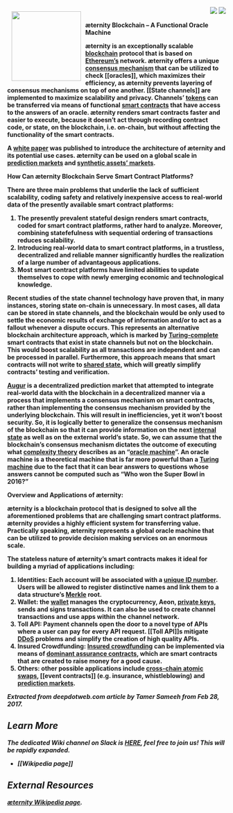 <a href="http://www.aeternity.com/"><img width="160px" src="http://www.aeternity.com/user/themes/aeon/img/aeternity_logo.png" align="left" hspace="10" vspace="10"></a>

<p align = right><a target="_blank" href="https://twitter.com/intent/tweet?original_referer=https%3A%2F%2Fabout.twitter.com%2Fresources%2Fbuttons&text=Aeternity:%20scalable%20smart%20contracts%20interfacing%20with%20real%20world%20data&tw_p=tweetbutton&url=http%3A%2F%2Fwww.aeternity.com%2F&via=aetrnty"><img src="http://s30.postimg.org/j2q6ql27h/Tweet.png"></a>
<a target="_blank" href="https://twitter.com/aetrnty"> <img src="https://s24.postimg.org/4xcf9j8xh/Follow-_Twitter.jpg?2"></a>
</p>
<b>æternity Blockchain – A Functional Oracle Machine<p>

æternity is an exceptionally scalable [blockchain](https://en.wikipedia.org/wiki/Blockchain) protocol that is based on [Ethereum’s](https://en.wikipedia.org/wiki/Ethereum) network. æternity offers a unique [consensus mechanism](https://www.ibm.com/developerworks/cloud/library/cl-blockchain-basics-intro-bluemix-trs/) that can be utilized to check [[oracles]], which maximizes their efficiency, as æternity prevents layering of consensus mechanisms on top of one another. [[State channels]] are implemented to maximize scalability and privacy. Channels’ [tokens](http://cruiserselite.co.in/downloads/btech/materials/second%20sem/4/e-com/UNIT-3.pdf) can be transferred via means of functional [smart contracts](https://en.wikipedia.org/wiki/Smart_contract) that have access to the answers of an oracle. æternity renders smart contracts faster and easier to execute, because it doesn’t act through recording contract code, or state, on the blockchain, i.e. on-chain, but without affecting the functionality of the smart contracts.<p>

A [white paper](https://blockchain.aeternity.com/%C3%A6ternity-blockchain-whitepaper.pdf) was published to introduce the architecture of æternity and its potential use cases. æternity can be used on a global scale in [prediction markets](https://en.wikipedia.org/wiki/Prediction_market) and [synthetic assets’ markets](https://syntheticassets.wordpress.com/).<p>

<b>How Can æternity Blockchain Serve Smart Contract Platforms?<p>

There are three main problems that underlie the lack of sufficient scalability, coding safety and relatively inexpensive access to real-world data of the presently available smart contract platforms:<p>

<ol>
<li>The presently prevalent stateful design renders smart contracts, coded for smart contract platforms, rather hard to analyze. Moreover, combining statefefulness with sequential ordering of transactions reduces scalability.
<li>Introducing real-world data to smart contract platforms, in a trustless, decentralized and reliable manner significantly hurdles the realization of a large number of advantageous applications.
<li>Most smart contract platforms have limited abilities to update themselves to cope with newly emerging economic and technological knowledge.</ol><p>

Recent studies of the state channel technology have proven that, in many instances, storing state on-chain is unnecessary. In most cases, all data can be stored in state channels, and the blockchain would be only used to settle the economic results of exchange of information and/or to act as a fallout whenever a dispute occurs. This represents an alternative blockchain architecture approach, which is marked by [Turing-complete](https://en.wikipedia.org/wiki/Turing_completeness) smart contracts that exist in state channels but not on the blockchain. This would boost scalability as all transactions are independent and can be processed in parallel. Furthermore, this approach means that smart contracts will not write to [shared state](http://wiki.c2.com/?SharedStateConcurrency), which will greatly simplify contracts’ testing and verification.<p>

[Augur](https://en.wikipedia.org/wiki/Augur_(software)) is a decentralized prediction market that attempted to integrate real-world data with the blockchain in a decentralized manner via a process that implements a consensus mechanism on smart contracts, rather than implementing the consensus mechanism provided by the underlying blockchain. This will result in inefficiencies, yet it won’t boost security. So, it is logically better to generalize the consensus mechanism of the blockchain so that it can provide information on the next [internal state](https://www.cs.nmsu.edu/~rth/cs/cs177/map/intstate.html) as well as on the external world’s state. So, we can assume that the blockchain’s consensus mechanism dictates the outcome of executing what [complexity theory](https://en.wikipedia.org/wiki/Computational_complexity_theory) describes as an “[oracle machine](https://en.wikipedia.org/wiki/Oracle_machine)”. An oracle machine is a theoretical machine that is far more powerful than a [Turing machine](https://en.wikipedia.org/wiki/Turing_machine) due to the fact that it can bear answers to questions whose answers cannot be computed such as “Who won the Super Bowl in 2016?”<p>

<b>Overview and Applications of æternity:<p>

æternity is a blockchain protocol that is designed to solve all the aforementioned problems that are challenging smart contract platforms. æternity provides a highly efficient system for transferring value. Practically speaking, æternity represents a global oracle machine that can be utilized to provide decision making services on an enormous scale.<p>

The stateless nature of æternity’s smart contracts makes it ideal for building a myriad of applications including:<p>
1. Identities: Each account will be associated with a [unique ID number](https://en.wikipedia.org/wiki/Universally_unique_identifier). Users will be allowed to register distinctive names and link them to a data structure’s [Merkle](https://en.wikipedia.org/wiki/Merkle_tree) root.
2. Wallet: the [wallet](https://en.wikipedia.org/wiki/Wallet_(software)) manages the cryptocurrency, Aeon, [private keys](https://en.wikipedia.org/wiki/Public-key_cryptography), sends and signs transactions. It can also be used to create channel transactions and use apps within the channel network.
3. Toll API: Payment channels open the door to a novel type of APIs where a user can pay for every API request. [[Toll API]]s mitigate [DDoS](https://en.wikipedia.org/wiki/Distributed_denial-of-service_attacks_on_root_nameservers) problems and simplify the creation of high quality APIs.
4. Insured Crowdfunding: [Insured crowdfunding](https://en.m.wikipedia.org/wiki/Equity_crowdfunding#Crowdfunding_insurance) can be implemented via means of [dominant assurance contracts](https://en.wikipedia.org/wiki/Assurance_contract#Dominant_assurance_contracts), which are smart contracts that are created to raise money for a good cause.
5. Others: other possible applications include [cross-chain atomic swaps](https://en.bitcoin.it/wiki/Atomic_cross-chain_trading), [[event contracts]] (e.g. insurance, whistleblowing) and [prediction markets](https://en.m.wikipedia.org/wiki/Prediction_market).<p>

<i>Extracted from deepdotweb.com article by Tamer Sameeh from Feb 28, 2017. 

## Learn More
The dedicated Wiki channel on Slack is [HERE](https://pacific-beach-20900.herokuapp.com/), feel free to join us!
_This will be rapidly expanded._

* [[Wikipedia page]]

## External Resources
[æternity Wikipedia page](https://en.wikipedia.org/wiki/AEternity).

[Whitepaper_English]: Whitepaper_English
[Whitepaper_Korean (한국어)]: Whitepaper_Korean-(한국어)
[Whitepaper_Indonesia]: Whitepaper_Indonesia
[Whitepaper_French]: Whitepaper_French
[Whitepaper_Chinese]: Whitepaper_Chinese
[Whitepaper_Russian]: Whitepaper_Russian
[Whitepaper_Español]: Whitepaper_Español
[Whitepaper_Japanese]: Whitepaper_Japanese